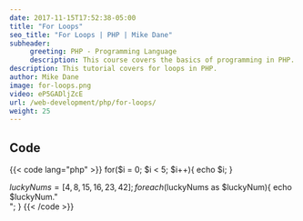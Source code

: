 ```yaml
---
date: 2017-11-15T17:52:38-05:00
title: "For Loops"
seo_title: "For Loops | PHP | Mike Dane"
subheader:
     greeting: PHP - Programming Language
     description: This course covers the basics of programming in PHP. Work your way through the videos and we'll teach you everything you need to know to start your programming journey!
description: This tutorial covers for loops in PHP.
author: Mike Dane
image: for-loops.png
video: eP5GADljZcE
url: /web-development/php/for-loops/
weight: 25
---
```


## Code

{{< code lang="php" >}}
for($i = 0; $i < 5; $i++){
     echo $i;
}

$luckyNums = [4, 8, 15, 16, 23, 42];
foreach($luckyNums as $luckyNum){
     echo $luckyNum."<br>";
}
{{< /code >}}